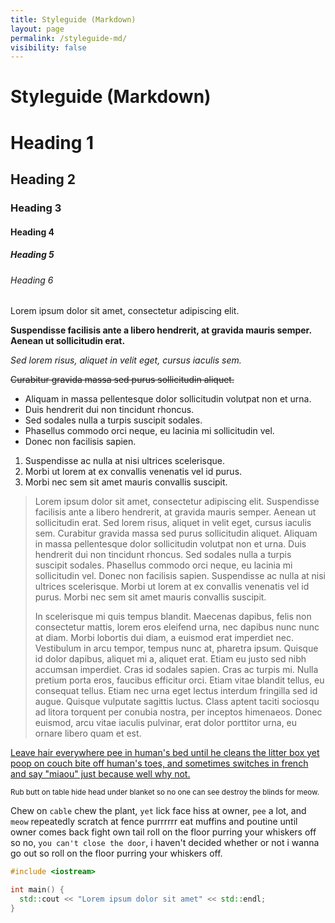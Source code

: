 ```yaml
---
title: Styleguide (Markdown)
layout: page
permalink: /styleguide-md/
visibility: false
---
```



# Styleguide (Markdown)

# Heading 1
## Heading 2
### Heading 3
#### Heading 4
##### Heading 5
###### Heading 6

Lorem ipsum dolor sit amet, consectetur adipiscing elit.

**Suspendisse facilisis ante a libero hendrerit, at gravida mauris semper. Aenean ut sollicitudin erat.**

*Sed lorem risus, aliquet in velit eget, cursus iaculis sem.*

~~Curabitur gravida massa sed purus sollicitudin aliquet.~~

* Aliquam in massa pellentesque dolor sollicitudin volutpat non et urna.
* Duis hendrerit dui non tincidunt rhoncus.
* Sed sodales nulla a turpis suscipit sodales.
* Phasellus commodo orci neque, eu lacinia mi sollicitudin vel.
* Donec non facilisis sapien.

1. Suspendisse ac nulla at nisi ultrices scelerisque.
2. Morbi ut lorem at ex convallis venenatis vel id purus.
3. Morbi nec sem sit amet mauris convallis suscipit.

> Lorem ipsum dolor sit amet, consectetur adipiscing elit. Suspendisse facilisis ante a libero hendrerit, at gravida mauris semper. Aenean ut sollicitudin erat. Sed lorem risus, aliquet in velit eget, cursus iaculis sem. Curabitur gravida massa sed purus sollicitudin aliquet. Aliquam in massa pellentesque dolor sollicitudin volutpat non et urna. Duis hendrerit dui non tincidunt rhoncus. Sed sodales nulla a turpis suscipit sodales. Phasellus commodo orci neque, eu lacinia mi sollicitudin vel. Donec non facilisis sapien. Suspendisse ac nulla at nisi ultrices scelerisque. Morbi ut lorem at ex convallis venenatis vel id purus. Morbi nec sem sit amet mauris convallis suscipit.  
>
> In scelerisque mi quis tempus blandit. Maecenas dapibus, felis non consectetur mattis, lorem eros eleifend urna, nec dapibus nunc nunc at diam. Morbi lobortis dui diam, a euismod erat imperdiet nec. Vestibulum in arcu tempor, tempus nunc at, pharetra ipsum. Quisque id dolor dapibus, aliquet mi a, aliquet erat. Etiam eu justo sed nibh accumsan imperdiet. Cras id sodales sapien. Cras ac turpis mi. Nulla pretium porta eros, faucibus efficitur orci. Etiam vitae blandit tellus, eu consequat tellus. Etiam nec urna eget lectus interdum fringilla sed id augue. Quisque vulputate sagittis luctus. Class aptent taciti sociosqu ad litora torquent per conubia nostra, per inceptos himenaeos. Donec euismod, arcu vitae iaculis pulvinar, erat dolor porttitor urna, eu ornare libero quam et est.

<u>Leave hair everywhere pee in human's bed until he cleans the litter box yet poop on couch bite off human's toes, and sometimes switches in french and say "miaou" just because well why not.</u>

<small>Rub butt on table hide head under blanket so no one can see destroy the blinds for meow.</small>

Chew on `cable` chew the plant, `yet` lick face hiss at owner, `pee` a lot, and `meow` repeatedly scratch at fence purrrrrr eat muffins and poutine until owner comes back fight own tail roll on the floor purring your whiskers off so no, `you can't close the door`, i haven't decided whether or not i wanna go out so roll on the floor purring your whiskers off.

```cpp
#include <iostream>

int main() {
  std::cout << "Lorem ipsum dolor sit amet" << std::endl;
}
```
